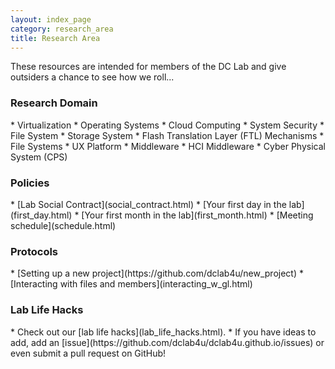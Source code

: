 ```yaml
---
layout: index_page
category: research_area
title: Research Area
---
```


These resources are intended for members of the DC Lab and give outsiders a chance to see how we roll...

<h3>Research Domain</h3>
* Virtualization
* Operating Systems
* Cloud Computing
* System Security
* File System
* Storage System
* Flash Translation Layer (FTL) Mechanisms
* File Systems
* UX Platform
* Middleware
* HCI Middleware
* Cyber Physical System (CPS)

<h3>Policies</h3>
* [Lab Social Contract](social_contract.html)
* [Your first day in the lab](first_day.html)
* [Your first month in the lab](first_month.html)
* [Meeting schedule](schedule.html)

<h3>Protocols</h3>
* [Setting up a new project](https://github.com/dclab4u/new_project)
* [Interacting with files and members](interacting_w_gl.html)

<h3>Lab Life Hacks</h3>
* Check out our [lab life hacks](lab_life_hacks.html).
* If you have ideas to add, add an [issue](https://github.com/dclab4u/dclab4u.github.io/issues) or even submit a pull request on GitHub!
